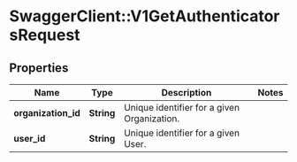 # SwaggerClient::V1GetAuthenticatorsRequest

## Properties
Name | Type | Description | Notes
------------ | ------------- | ------------- | -------------
**organization_id** | **String** | Unique identifier for a given Organization. | 
**user_id** | **String** | Unique identifier for a given User. | 

